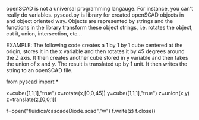 openSCAD is not a universal programming langauge. For instance, you can't really do variables. pyscad.py is library for created openSCAD objects in and object oriented way. Objects are represented by strings and the functions in the library transform these object strings, i.e. rotates the object, cut it, union, intersection, etc... 

EXAMPLE: The following code creates a 1 by 1 by 1 cube centered at the origin, stores it in the x variable and then rotates it by 45 degrees around the Z axis. It then creates another cube stored in y variable and then takes the union of x and y. The result is translated up by 1 unit. It then writes the string to an openSCAD file. 

from pyscad import *

x=cube([1,1,1],"true")
x=rotate(x,[0,0,45])
y=cube([1,1,1],"true")
z=union(x,y)
z=translate(z,[0,0,1])

f=open("fluidics/cascadeDiode.scad","w")
f.write(z)
f.close()



 




